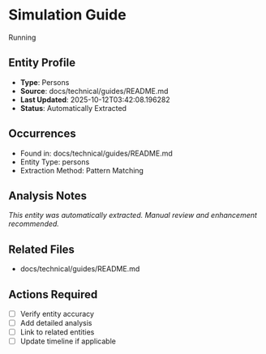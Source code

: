 # Simulation Guide
Running

## Entity Profile
- **Type**: Persons
- **Source**: docs/technical/guides/README.md
- **Last Updated**: 2025-10-12T03:42:08.196282
- **Status**: Automatically Extracted

## Occurrences
- Found in: docs/technical/guides/README.md
- Entity Type: persons
- Extraction Method: Pattern Matching

## Analysis Notes
*This entity was automatically extracted. Manual review and enhancement recommended.*

## Related Files
- docs/technical/guides/README.md

## Actions Required
- [ ] Verify entity accuracy
- [ ] Add detailed analysis
- [ ] Link to related entities
- [ ] Update timeline if applicable
